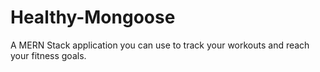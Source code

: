 # Healthy-Mongoose
A MERN Stack application you can use to track your workouts and reach your fitness goals.

